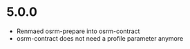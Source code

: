 # 5.0.0
   - Renmaed osrm-prepare into osrm-contract
   - osrm-contract does not need a profile parameter anymore
